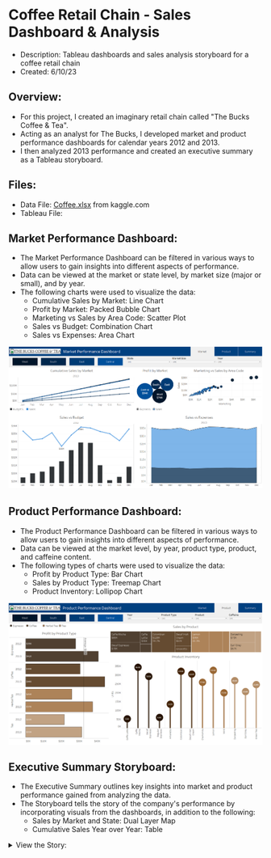 # Coffee Retail Chain - Sales Dashboard & Analysis  
- Description: Tableau dashboards and sales analysis storyboard for a coffee retail chain  
- Created: 6/10/23    
  
## Overview:  
- For this project, I created an imaginary retail chain called "The Bucks Coffee & Tea".  
- Acting as an analyst for The Bucks, I developed market and product performance dashboards for calendar years 2012 and 2013.  
- I then analyzed 2013 performance and created an executive summary as a Tableau storyboard.   
  
## Files:  
- Data File: [Coffee.xlsx](Coffee.csv) from <a src="https://www.kaggle.com/datasets/arjunbhaybhang/coffee-chains-dataset?select=Coffee.csv" target="_blank">kaggle.com</a>
- Tableau File: 
    
## Market Performance Dashboard:
- The Market Performance Dashboard can be filtered in various ways to allow users to gain insights into different aspects of performance.  
- Data can be viewed at the market or state level, by market size (major or small), and by year.  
- The following charts were used to visualize the data:  
    - Cumulative Sales by Market: Line Chart  
    - Profit by Market: Packed Bubble Chart
    - Marketing vs Sales by Area Code: Scatter Plot
    - Sales vs Budget: Combination Chart
    - Sales vs Expenses: Area Chart
  
![Market Performance](images/market_dashboard.png)  
  
## Product Performance Dashboard:  
- The Product Performance Dashboard can be filtered in various ways to allow users to gain insights into different aspects of performance.
- Data can be viewed at the market level, by year, product type, product, and caffeine content.  
- The following types of charts were used to visualize the data:  
    - Profit by Product Type: Bar Chart
    - Sales by Product Type: Treemap Chart
    - Product Inventory: Lollipop Chart
    
![Product Performance](images/product_dashboard.png)  
  
## Executive Summary Storyboard:  
- The Executive Summary outlines key insights into market and product performance gained from analyzing the data. 
- The Storyboard tells the story of the company's performance by incorporating visuals from the dashboards, in addition to the following:
    - Sales by Market and State: Dual Layer Map
    - Cumulative Sales Year over Year: Table

<details>
  <summary>View the Story:</summary><details>
  <img src="https://github.com/mandi1120/coffee_retail_analysis/blob/main/images/story_page_1.png?raw=true" name="story1">
  <img src="https://github.com/mandi1120/coffee_retail_analysis/blob/main/images/story_page_2.png?raw=true" name="story2">
  <img src="https://github.com/mandi1120/coffee_retail_analysis/blob/main/images/story_page_3.png?raw=true" name="story3">
  <img src="https://github.com/mandi1120/coffee_retail_analysis/blob/main/images/story_page_4.png?raw=true" name="story4">
  <img src="https://github.com/mandi1120/coffee_retail_analysis/blob/main/images/story_page_5.png?raw=true" name="story5">
  <img src="https://github.com/mandi1120/coffee_retail_analysis/blob/main/images/story_page_6.png?raw=true" name="story6">
  <img src="https://github.com/mandi1120/coffee_retail_analysis/blob/main/images/story_page_7.png?raw=true" name="story7">
  <img src="https://github.com/mandi1120/coffee_retail_analysis/blob/main/images/story_page_8.png?raw=true" name="story8">
</details>


<br/>  
<br/>  
<br/>  
<br/>  
<br/>  
<br/>     
